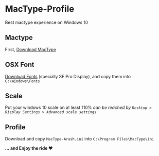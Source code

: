 # MacType-Profile
Best mactype experience on Windows 10

## Mactype
First, [Download MacType]((https://github.com/snowie2000/mactype))

## OSX Font
[Download Fonts](https://github.com/blaisck/sfwin) (specially SF Pro Display), and copy them into `C:\Windows\Fonts`

## Scale
Put your windows 10 scale on at least 110%
*can be reached by `Desktop > Display Settings > Advanced scale settings`*

## Profile
Download and copy `MacType-Arash.ini` into `C:\Program Files\MacType\ini`

**... and Enjoy the ride :heart:**
